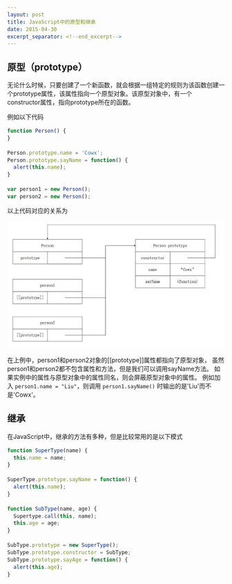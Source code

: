 ```yaml
---
layout: post 
title: JavaScript中的原型和继承
date: 2015-04-30
excerpt_separator: <!--end_excerpt-->
---
```


## 原型（prototype）

无论什么时候，只要创建了一个新函数，就会根据一组特定的规则为该函数创建一个prototype属性，该属性指向一个原型对象。该原型对象中，有一个constructor属性，指向prototype所在的函数。

<!--end_excerpt-->

例如以下代码

```javascript
function Person() {
}

Person.prototype.name = 'Cowx';
Person.prototype.sayName = function() {
  alert(this.name);
}

var person1 = new Person();
var person2 = new Person();
```

以上代码对应的关系为

![原型关系图](/images/原型关系图.jpg)

在上例中，person1和person2对象的[[prototype]]属性都指向了原型对象，
虽然person1和person2都不包含属性和方法，但是我们可以调用sayName方法。
如果实例中的属性与原型对象中的属性同名，则会屏蔽原型对象中的属性。
例如加入 `person1.name = "Liu"`，则调用 `person1.sayName()` 时输出的是'Liu'而不是'Cowx'。

## 继承

在JavaScript中，继承的方法有多种，但是比较常用的是以下模式

```javascript
function SuperType(name) {
  this.name = name;
}

SuperType.prototype.sayName = function() {
  alert(this.name);
}

function SubType(name, age) {
  Supertype.call(this, name);
  this.age = age;
}

SubType.prototype = new SuperType();
SubType.prototype.constructor = SubType;
SubType.prototype.sayAge = function() {
  alert(this.age);
}
```

